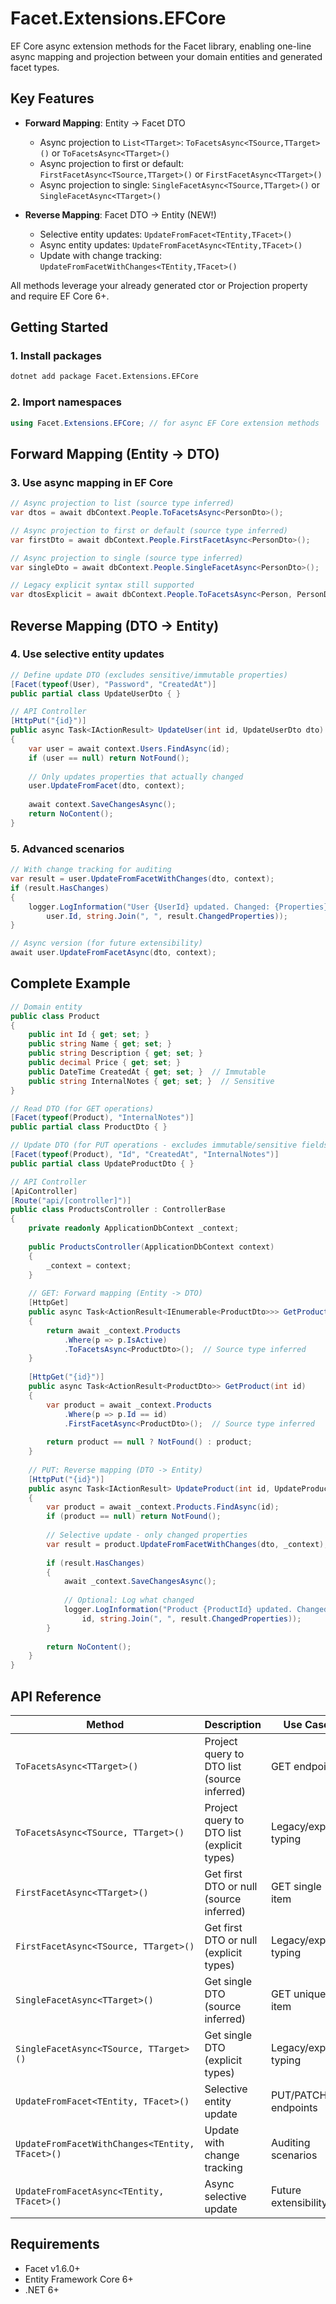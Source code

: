 # Facet.Extensions.EFCore

EF Core async extension methods for the Facet library, enabling one-line async mapping and projection between your domain entities and generated facet types.

## Key Features

- **Forward Mapping**: Entity -> Facet DTO
  - Async projection to `List<TTarget>`: `ToFacetsAsync<TSource,TTarget>()` or `ToFacetsAsync<TTarget>()`
  - Async projection to first or default: `FirstFacetAsync<TSource,TTarget>()` or `FirstFacetAsync<TTarget>()`
  - Async projection to single: `SingleFacetAsync<TSource,TTarget>()` or `SingleFacetAsync<TTarget>()`

- **Reverse Mapping**: Facet DTO -> Entity (NEW!)
  - Selective entity updates: `UpdateFromFacet<TEntity,TFacet>()`
  - Async entity updates: `UpdateFromFacetAsync<TEntity,TFacet>()`
  - Update with change tracking: `UpdateFromFacetWithChanges<TEntity,TFacet>()`

All methods leverage your already generated ctor or Projection property and require EF Core 6+.

## Getting Started

### 1. Install packages

```bash
dotnet add package Facet.Extensions.EFCore
```

### 2. Import namespaces

```csharp
using Facet.Extensions.EFCore; // for async EF Core extension methods
```

## Forward Mapping (Entity -> DTO)

### 3. Use async mapping in EF Core

```csharp
// Async projection to list (source type inferred)
var dtos = await dbContext.People.ToFacetsAsync<PersonDto>();

// Async projection to first or default (source type inferred)
var firstDto = await dbContext.People.FirstFacetAsync<PersonDto>();

// Async projection to single (source type inferred)
var singleDto = await dbContext.People.SingleFacetAsync<PersonDto>();

// Legacy explicit syntax still supported
var dtosExplicit = await dbContext.People.ToFacetsAsync<Person, PersonDto>();
```

## Reverse Mapping (DTO -> Entity)

### 4. Use selective entity updates

```csharp
// Define update DTO (excludes sensitive/immutable properties)
[Facet(typeof(User), "Password", "CreatedAt")]
public partial class UpdateUserDto { }

// API Controller
[HttpPut("{id}")]
public async Task<IActionResult> UpdateUser(int id, UpdateUserDto dto)
{
    var user = await context.Users.FindAsync(id);
    if (user == null) return NotFound();
    
    // Only updates properties that actually changed
    user.UpdateFromFacet(dto, context);
    
    await context.SaveChangesAsync();
    return NoContent();
}
```

### 5. Advanced scenarios

```csharp
// With change tracking for auditing
var result = user.UpdateFromFacetWithChanges(dto, context);
if (result.HasChanges)
{
    logger.LogInformation("User {UserId} updated. Changed: {Properties}", 
        user.Id, string.Join(", ", result.ChangedProperties));
}

// Async version (for future extensibility)
await user.UpdateFromFacetAsync(dto, context);
```

## Complete Example

```csharp
// Domain entity
public class Product
{
    public int Id { get; set; }
    public string Name { get; set; }
    public string Description { get; set; }
    public decimal Price { get; set; }
    public DateTime CreatedAt { get; set; }  // Immutable
    public string InternalNotes { get; set; }  // Sensitive
}

// Read DTO (for GET operations)
[Facet(typeof(Product), "InternalNotes")]
public partial class ProductDto { }

// Update DTO (for PUT operations - excludes immutable/sensitive fields)
[Facet(typeof(Product), "Id", "CreatedAt", "InternalNotes")]
public partial class UpdateProductDto { }

// API Controller
[ApiController]
[Route("api/[controller]")]
public class ProductsController : ControllerBase
{
    private readonly ApplicationDbContext _context;
    
    public ProductsController(ApplicationDbContext context)
    {
        _context = context;
    }
    
    // GET: Forward mapping (Entity -> DTO)
    [HttpGet]
    public async Task<ActionResult<IEnumerable<ProductDto>>> GetProducts()
    {
        return await _context.Products
            .Where(p => p.IsActive)
            .ToFacetsAsync<ProductDto>();  // Source type inferred
    }
    
    [HttpGet("{id}")]
    public async Task<ActionResult<ProductDto>> GetProduct(int id)
    {
        var product = await _context.Products
            .Where(p => p.Id == id)
            .FirstFacetAsync<ProductDto>();  // Source type inferred
            
        return product == null ? NotFound() : product;
    }
    
    // PUT: Reverse mapping (DTO -> Entity)
    [HttpPut("{id}")]
    public async Task<IActionResult> UpdateProduct(int id, UpdateProductDto dto)
    {
        var product = await _context.Products.FindAsync(id);
        if (product == null) return NotFound();
        
        // Selective update - only changed properties
        var result = product.UpdateFromFacetWithChanges(dto, _context);
        
        if (result.HasChanges)
        {
            await _context.SaveChangesAsync();
            
            // Optional: Log what changed
            logger.LogInformation("Product {ProductId} updated. Changed: {Properties}", 
                id, string.Join(", ", result.ChangedProperties));
        }
        
        return NoContent();
    }
}
```

## API Reference

| Method | Description | Use Case |
|--------|-------------|----------|
| `ToFacetsAsync<TTarget>()` | Project query to DTO list (source inferred) | GET endpoints |
| `ToFacetsAsync<TSource, TTarget>()` | Project query to DTO list (explicit types) | Legacy/explicit typing |
| `FirstFacetAsync<TTarget>()` | Get first DTO or null (source inferred) | GET single item |
| `FirstFacetAsync<TSource, TTarget>()` | Get first DTO or null (explicit types) | Legacy/explicit typing |
| `SingleFacetAsync<TTarget>()` | Get single DTO (source inferred) | GET unique item |
| `SingleFacetAsync<TSource, TTarget>()` | Get single DTO (explicit types) | Legacy/explicit typing |
| `UpdateFromFacet<TEntity, TFacet>()` | Selective entity update | PUT/PATCH endpoints |
| `UpdateFromFacetWithChanges<TEntity, TFacet>()` | Update with change tracking | Auditing scenarios |
| `UpdateFromFacetAsync<TEntity, TFacet>()` | Async selective update | Future extensibility |

## Requirements

- Facet v1.6.0+
- Entity Framework Core 6+
- .NET 6+
